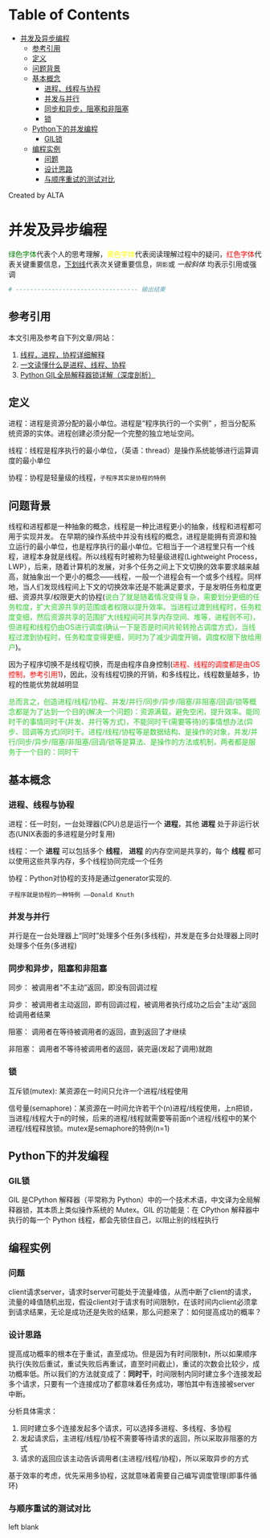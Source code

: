 
Table of Contents
=================

   * [并发及异步编程](#并发及异步编程)
      * [参考引用](#参考引用)
      * [定义](#定义)
      * [问题背景](#问题背景)
      * [基本概念](#基本概念)
         * [进程、线程与协程](#进程线程与协程)
         * [并发与并行](#并发与并行)
         * [同步和异步，阻塞和非阻塞](#同步和异步阻塞和非阻塞)
         * [锁](#锁)
      * [Python下的并发编程](#python下的并发编程)
         * [GIL锁](#gil锁)
      * [编程实例](#编程实例)
         * [问题](#问题)
         * [设计思路](#设计思路)
         * [与顺序重试的测试对比](#与顺序重试的测试对比)

Created by ALTA
# 并发及异步编程  
<font color=#008000>绿色字体</font>代表个人的思考理解，<font color=Yellow>黄色字体</font>代表阅读理解过程中的疑问，<font color=Red>红色字体</font>代表关键重要信息，<u>下划线</u>代表次关键重要信息，`阴影`或 *一般斜体* 均表示引用或强调 

```python
# ---------------------------------- 输出结果
```

 ## 参考引用  

本文引用及参考自下列文章/网站：  

1. [线程，进程，协程详细解释](<https://blog.csdn.net/WJWFighting/article/details/82589177>)  
2. [一文读懂什么是进程、线程、协程](https://www.cnblogs.com/Survivalist/p/11527949.html)  
3. [Python GIL全局解释器锁详解（深度剖析）](<http://c.biancheng.net/view/5537.html>)

## 定义  

进程：进程是资源分配的最小单位。进程是“程序执行的一个实例” ，担当分配系统资源的实体。进程创建必须分配一个完整的独立地址空间。  

线程：线程是程序执行的最小单位，（英语：thread）是操作系统能够进行运算调度的最小单位  

协程：协程是轻量级的线程，`子程序其实是协程的特例`

## 问题背景  

线程和进程都是一种抽象的概念，线程是一种比进程更小的抽象，线程和进程都可用于实现并发。 在早期的操作系统中并没有线程的概念，进程是能拥有资源和独立运行的最小单位，也是程序执行的最小单位。它相当于一个进程里只有一个线程，进程本身就是线程。所以线程有时被称为轻量级进程(Lightweight Process，LWP），后来，随着计算机的发展，对多个任务之间上下文切换的效率要求越来越高，就抽象出一个更小的概念——线程，一般一个进程会有一个或多个线程。同样地，当人们发现线程间上下文的切换效率还是不能满足要求，于是发明任务粒度更细、资源共享/权限更大的协程(<font color=limegreen>说白了就是随着情况变得复杂，需要划分更细的任务粒度，扩大资源共享的范围或者权限以提升效率。当进程过渡到线程时，任务粒度变细，然后资源共享的范围扩大(线程间可共享内存空间、堆等，进程则不可)，但进程和线程仍由OS进行调度(确认一下是否是时间片轮转抢占调度方式)，当线程过渡到协程时，任务粒度变得更细，同时为了减少调度开销，调度权限下放给用户</font>)。

因为子程序切换不是线程切换，而是由程序自身控制(<font color=red>进程、线程的调度都是由OS控制，参考引用1</font>)，因此，没有线程切换的开销，和多线程比，线程数量越多，协程的性能优势就越明显  

<font color=limegreen>总而言之，创造进程/线程/协程、并发/并行/同步/异步/阻塞/非阻塞/回调/锁等概念都是为了达到一个目的(解决一个问题)：资源满载，避免空闲，提升效率。能同时干的事情同时干(并发、并行等方式)，不能同时干(需要等待)的事情想办法(异步、回调等方式)同时干。进程/线程/协程等是数据结构、是操作的对象，并发/并行/同步/异步/阻塞/非阻塞/回调/锁等是算法、是操作的方法或机制，两者都是服务于一个目的：同时干</font>  

## 基本概念  

### 进程、线程与协程  

进程：任一时刻，一台处理器(CPU)总是运行一个 **进程**，其他 **进程** 处于非运行状态(UNIX表面的多进程是分时复用)

线程：一个 **进程** 可以包括多个 **线程**，  **进程** 的内存空间是共享的，每个 **线程** 都可以使用这些共享内存，多个线程协同完成一个任务

协程：Python对协程的支持是通过generator实现的.

`子程序就是协程的一种特例 ——Donald Knuth`

### 并发与并行  

并行是在一台处理器上“同时”处理多个任务(多线程)，并发是在多台处理器上同时处理多个任务(多进程)  

### 同步和异步，阻塞和非阻塞  

同步： 被调用者"不主动”返回，即没有回调过程

异步： 被调用者主动返回，即有回调过程，被调用者执行成功之后会"主动"返回给调用者结果

阻塞： 调用者在等待被调用者的返回，直到返回了才继续

非阻塞： 调用者不等待被调用者的返回，装完逼(发起了调用)就跑  

### 锁  

互斥锁(mutex): 某资源在一时间只允许一个进程/线程使用  

信号量(semaphore)：某资源在一时间允许若干个(n)进程/线程使用，上n把锁，当进程/线程大于n的时候，后来的进程/线程就需要等前面n个进程/线程中的某个进程/线程释放锁。mutex是semaphore的特例(n=1)  

## Python下的并发编程  

### GIL锁  

GIL 是CPython 解释器（平常称为 Python）中的一个技术术语，中文译为全局解释器锁，其本质上类似操作系统的 Mutex。GIL 的功能是：在 CPython 解释器中执行的每一个 Python 线程，都会先锁住自己，以阻止别的线程执行

## 编程实例  

### 问题  

client请求server，请求时server可能处于流量峰值，从而中断了client的请求，流量的峰值随机出现，假设client对于请求有时间限制t，在该时间内client必须拿到请求结果，无论是成功还是失败的结果，那么问题来了：如何提高成功的概率？  

### 设计思路  

提高成功概率的根本在于重试，直至成功。但是因为有时间限制t，所以如果顺序执行(失败后重试，重试失败后再重试，直至时间截止)，重试的次数会比较少，成功概率低。所以我们的方法就变成了：**同时干**，时间限制内同时建立多个连接发起多个请求，只要有一个连接成功了都意味着任务成功，哪怕其中有连接被server中断。  

分析具体需求：

1. 同时建立多个连接发起多个请求，可以选择多进程、多线程、多协程  
2. 发起请求后，主进程/线程/协程不需要等待请求的返回，所以采取非阻塞的方式  
3. 请求的返回应该主动告诉调用者(主进程/线程/协程)，所以采取异步的方式  

基于效率的考虑，优先采用多协程，这就意味着需要自己编写调度管理(即事件循环)

### 与顺序重试的测试对比  

left blank  



